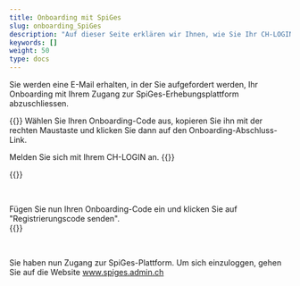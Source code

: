 ```yaml
---
title: Onboarding mit SpiGes
slug: onboarding_SpiGes
description: "Auf dieser Seite erklären wir Ihnen, wie Sie Ihr CH-LOGIN mit SpiGes verbinden können."
keywords: []
weight: 50
type: docs
---
```


Sie werden eine E-Mail erhalten, in der Sie aufgefordert werden, Ihr Onboarding mit Ihrem Zugang zur SpiGes-Erhebungsplattform abzuschliessen.

<!-- 1ere paire de colonnes -->

<div class="two_column">

<div class="left_col">
<!-- First column content goes here -->
{{<markdown>}} 
Wählen Sie Ihren Onboarding-Code aus, kopieren Sie ihn mit der rechten Maustaste und klicken Sie dann auf den Onboarding-Abschluss-Link.

Melden Sie sich mit Ihrem CH-LOGIN an. 
{{</markdown>}}
</div>

<div class="right_col">
<!-- Second column content goes here -->
{{<insertImage image="mail_onboarding_de.png" class="edge max-w-90">}} 
</div>

</div>

&nbsp;

<!-- Deuxième paire de colonnes -->

<div class="two_column">

<div class="left_col">
<!-- First column content goes here -->
Fügen Sie nun Ihren Onboarding-Code ein und klicken Sie auf "Registrierungscode senden". 
</div>

<div class="right_col">
<!-- Second column content goes here -->
{{<insertImage image="enregistrement.png" class="edge max-w-90">}}
</div>

</div>

&nbsp; 

Sie haben nun Zugang zur SpiGes-Plattform. Um sich einzuloggen, gehen Sie auf die Website www.spiges.admin.ch